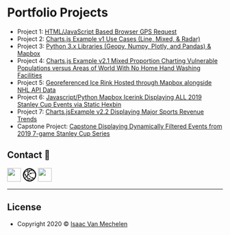# Portfolio Projects

- Project 1: <a href="https://geospatial.is/single-project1.html" target="_blank"/> HTML/JavaScript Based Browser GPS Request</a>
- Project 2: <a href="https://geospatial.is/single-project2.html" target="_blank"/> Charts.js Example v1 Use Cases (Line, Mixed, & Radar) </a>
- Project 3: <a href="https://geospatial.is/single-project3.html" target="_blank"/> Python 3.x Libraries (Geopy, Numpy, Plotly, and Pandas) & Mapbox </a>
- Project 4: <a href="https://geospatial.is/single-project4.html" target="_blank"/> Charts.js Example v2.1 Mixed Proportion Charting Vulnerable Populations versus Areas of World With No Home Hand Washing Facilities</a>
- Project 5: <a href="https://geospatial.is/single-project5.html" target="_blank"/> Georeferenced Ice Rink Hosted through Mapbox alongside NHL API Data</a>
- Project 6: <a href="https://geospatial.is/single-project6.html" target="_blank"/> Javascript/Python Mapbox Icerink Displaying ALL 2019 Stanley Cup Events via Static Hexbin</a>
- Project 7: <a href="https://geospatial.is/single-project7.html" target="_blank"/> Charts.jsExample v2.2 Displaying Major Sports Revenue Trends</a>
- Capstone Project: <a href="https://geospatial.is/single-project8.html" target="_blank"/> Capstone Displaying Dynamically Filtered Events from 2019 7-game Stanley Cup Series</a>


## Contact :speech_balloon:

<a href="https://www.linkedin.com/in/isaac-vanmechelen/" target="_blank" title="My LinkedIn Profile"><img height="32" width="32" src="https://cdn.jsdelivr.net/npm/simple-icons@v3/icons/linkedin.svg" /></a>
<a href="https://geospatial.is" target="_blank" title="My Website"><img height="32" width="32" src="https://raw.githubusercontent.com/vanmeciv/Portfolio/master/img/favicon/favicon-32x32.png" /></a>
<a href="https://geospatial.is/Resume_Van%20Mechelen_uw.pdf" target="_blank" title="My Resume"><img height="32" width="32" src="http://simpleicons.org/icons/adobeacrobatreader.svg" /></a>

---

## License

- Copyright 2020 © <a href="https://geospatial.is" target="_blank">Isaac Van Mechelen</a>
